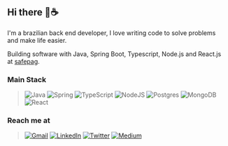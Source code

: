 ## Hi there 👋☕

I'm a brazilian back end developer, I love writing code to solve problems and make life easier.

Building software with Java, Spring Boot, Typescript, Node.js and React.js at [safepag](https://safepag.com/).

### Main Stack
> ![Java](https://img.shields.io/badge/java-%23ED8B00.svg?style=for-the-badge&logo=openjdk&logoColor=white)
> ![Spring](https://img.shields.io/badge/spring-%236DB33F.svg?style=for-the-badge&logo=spring&logoColor=white)
> ![TypeScript](https://img.shields.io/badge/typescript-%23007ACC.svg?style=for-the-badge&logo=typescript&logoColor=white)
> ![NodeJS](https://img.shields.io/badge/node.js-6DA55F?style=for-the-badge&logo=node.js&logoColor=white)
> ![Postgres](https://img.shields.io/badge/postgres-%23316192.svg?style=for-the-badge&logo=postgresql&logoColor=white)
> ![MongoDB](https://img.shields.io/badge/MongoDB-%234ea94b.svg?style=for-the-badge&logo=mongodb&logoColor=white)
> ![React](https://img.shields.io/badge/react-%2320232a.svg?style=for-the-badge&logo=react&logoColor=%2361DAFB)

###  Reach me at
> [![Gmail](https://img.shields.io/badge/Gmail-D14836?style=for-the-badge&logo=gmail&logoColor=white)](mailto:joaoantonioscoelho@gmail.com)
> [![LinkedIn](https://img.shields.io/badge/linkedin-%230077B5.svg?style=for-the-badge&logo=linkedin&logoColor=white)](https://www.linkedin.com/in/joaoantoniocoelho/)
> [![Twitter](https://img.shields.io/badge/Twitter-%231DA1F2.svg?style=for-the-badge&logo=Twitter&logoColor=white)](https://twitter.com/joaoac_)
> [![Medium](https://img.shields.io/badge/Medium-12100E?style=for-the-badge&logo=medium&logoColor=white)](https://joaoac.medium.com/)

